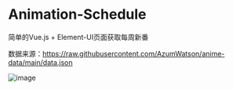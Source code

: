 # Animation-Schedule
简单的Vue.js + Element-UI页面获取每周新番

数据来源：https://raw.githubusercontent.com/AzumWatson/anime-data/main/data.json

![image](https://github.com/WekyJay/Animation-Schedule/assets/20734333/25c3b7bf-6f7c-4aa9-b34f-43c46b739eca)
